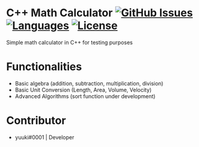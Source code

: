 # C++ Math Calculator  [![GitHub Issues](https://img.shields.io/github/issues/yuukixdev/cpp-simple-math-calc)](https://github.com/yuukixdev/cpp-simple-math-calc/issues) [![Languages](https://img.shields.io/github/languages/top/yuukixdev/cpp-simple-math-calc)](https://github.com/yuukixdev/cpp-simple-math-calc/search?l=c%2B%2B) [![License](https://img.shields.io/github/license/yuukixdev/cpp-simple-math-calc)](https://github.com/yuukixdev/cpp-simple-math-calc/blob/master/LICENSE)
Simple math calculator in C++ for testing purposes
# Functionalities
- Basic algebra (addition, subtraction, multiplication, division)
- Basic Unit Conversion (Length, Area, Volume, Velocity)
- Advanced Algorithms (sort function under development)
# Contributor
- yuuki#0001 | Developer

